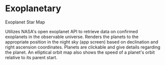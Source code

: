 # Exoplanetary
Exoplanet Star Map

Utilizes NASA's open exoplanet API to retrieve data on confirmed exoplanets in the observable universe. Renders the planets to the appropriate position in the night sky (app screen) based on declination and right ascension coordinates. 
Planets are clickable and give details regarding the planet. An elliptical orbit map also shows the speed of a planet's orbit relative to its parent start. 
